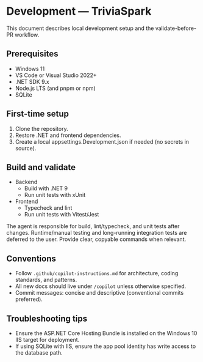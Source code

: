# Development — TriviaSpark

This document describes local development setup and the validate-before-PR workflow.

## Prerequisites

- Windows 11
- VS Code or Visual Studio 2022+
- .NET SDK 9.x
- Node.js LTS (and pnpm or npm)
- SQLite

## First-time setup

1. Clone the repository.
2. Restore .NET and frontend dependencies.
3. Create a local appsettings.Development.json if needed (no secrets in source).

## Build and validate

- Backend
  - Build with .NET 9
  - Run unit tests with xUnit
- Frontend
  - Typecheck and lint
  - Run unit tests with Vitest/Jest

The agent is responsible for build, lint/typecheck, and unit tests after changes. Runtime/manual testing and long-running integration tests are deferred to the user. Provide clear, copyable commands when relevant.

## Conventions

- Follow `.github/copilot-instructions.md` for architecture, coding standards, and patterns.
- All new docs should live under `/copilot` unless otherwise specified.
- Commit messages: concise and descriptive (conventional commits preferred).

## Troubleshooting tips

- Ensure the ASP.NET Core Hosting Bundle is installed on the Windows 10 IIS target for deployment.
- If using SQLite with IIS, ensure the app pool identity has write access to the database path.
